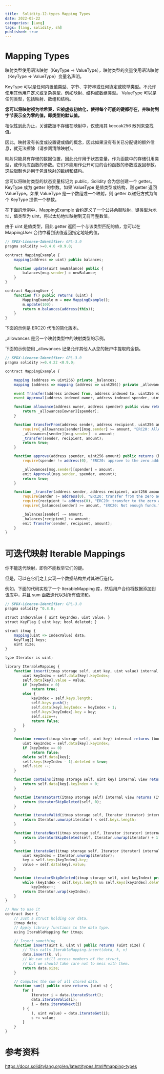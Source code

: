 ```yaml
---

title:  Solidity-12-types Mapping Types
date: 2022-05-22
categories: [Lang]
tags: [lang, solidity, sh]
published: true
---
```


# Mapping Types

映射类型使用语法映射（KeyType => ValueType），映射类型的变量使用语法映射（KeyType => ValueType）变量名声明。 

KeyType 可以是任何内置值类型、字节、字符串或任何协定或枚举类型。不允许使用其他用户定义或复杂类型，例如映射、结构或数组类型。 ValueType 可以是任何类型，包括映射、数组和结构。

**您可以将映射视为哈希表，它被虚拟初始化，使得每个可能的键都存在，并映射到字节表示全为零的值，即类型的默认值。**

相似性到此为止，关键数据不存储在映射中，仅使用其 keccak256 散列来查找值。

因此，映射没有长度或设置键或值的概念，因此如果没有有关已分配键的额外信息，就无法擦除（请参阅清除映射）。

映射只能具有存储的数据位置，因此允许用于状态变量，作为函数中的存储引用类型，或作为库函数的参数。它们不能用作公开可见的合约函数的参数或返回参数。这些限制也适用于包含映射的数组和结构。

您可以将映射类型的状态变量标记为 public，Solidity 会为您创建一个 getter。 KeyType 成为 getter 的参数。如果 ValueType 是值类型或结构，则 getter 返回 ValueType。如果 ValueType 是一个数组或一个映射，则 getter 以递归方式为每个 KeyType 提供一个参数。

在下面的示例中，MappingExample 合约定义了一个公共余额映射，键类型为地址，值类型为 uint，将以太坊地址映射到无符号整数值。

由于 uint 是值类型，因此 getter 返回一个与该类型匹配的值，您可以在 MappingUser 合约中看到该值返回指定地址的值。

```js
// SPDX-License-Identifier: GPL-3.0
pragma solidity >=0.4.0 <0.9.0;

contract MappingExample {
    mapping(address => uint) public balances;

    function update(uint newBalance) public {
        balances[msg.sender] = newBalance;
    }
}

contract MappingUser {
    function f() public returns (uint) {
        MappingExample m = new MappingExample();
        m.update(100);
        return m.balances(address(this));
    }
}
```

下面的示例是 ERC20 代币的简化版本。 

_allowances 是另一个映射类型中的映射类型的示例。 

下面的示例使用 _allowances 记录允许其他人从您的帐户中提取的金额。

```js
// SPDX-License-Identifier: GPL-3.0
pragma solidity >=0.4.22 <0.9.0;

contract MappingExample {

    mapping (address => uint256) private _balances;
    mapping (address => mapping (address => uint256)) private _allowances;

    event Transfer(address indexed from, address indexed to, uint256 value);
    event Approval(address indexed owner, address indexed spender, uint256 value);

    function allowance(address owner, address spender) public view returns (uint256) {
        return _allowances[owner][spender];
    }

    function transferFrom(address sender, address recipient, uint256 amount) public returns (bool) {
        require(_allowances[sender][msg.sender] >= amount, "ERC20: Allowance not high enough.");
        _allowances[sender][msg.sender] -= amount;
        _transfer(sender, recipient, amount);
        return true;
    }

    function approve(address spender, uint256 amount) public returns (bool) {
        require(spender != address(0), "ERC20: approve to the zero address");

        _allowances[msg.sender][spender] = amount;
        emit Approval(msg.sender, spender, amount);
        return true;
    }

    function _transfer(address sender, address recipient, uint256 amount) internal {
        require(sender != address(0), "ERC20: transfer from the zero address");
        require(recipient != address(0), "ERC20: transfer to the zero address");
        require(_balances[sender] >= amount, "ERC20: Not enough funds.");

        _balances[sender] -= amount;
        _balances[recipient] += amount;
        emit Transfer(sender, recipient, amount);
    }
}
```

# 可迭代映射 Iterable Mappings

你不能迭代映射，即你不能枚举它们的键。 

但是，可以在它们之上实现一个数据结构并对其进行迭代。 

例如，下面的代码实现了一个 IterableMapping 库，然后用户合约将数据添加到该库中，并且 sum 函数迭代以对所有值求和。

```js
// SPDX-License-Identifier: GPL-3.0
pragma solidity ^0.8.8;

struct IndexValue { uint keyIndex; uint value; }
struct KeyFlag { uint key; bool deleted; }

struct itmap {
    mapping(uint => IndexValue) data;
    KeyFlag[] keys;
    uint size;
}

type Iterator is uint;

library IterableMapping {
    function insert(itmap storage self, uint key, uint value) internal returns (bool replaced) {
        uint keyIndex = self.data[key].keyIndex;
        self.data[key].value = value;
        if (keyIndex > 0)
            return true;
        else {
            keyIndex = self.keys.length;
            self.keys.push();
            self.data[key].keyIndex = keyIndex + 1;
            self.keys[keyIndex].key = key;
            self.size++;
            return false;
        }
    }

    function remove(itmap storage self, uint key) internal returns (bool success) {
        uint keyIndex = self.data[key].keyIndex;
        if (keyIndex == 0)
            return false;
        delete self.data[key];
        self.keys[keyIndex - 1].deleted = true;
        self.size --;
    }

    function contains(itmap storage self, uint key) internal view returns (bool) {
        return self.data[key].keyIndex > 0;
    }

    function iterateStart(itmap storage self) internal view returns (Iterator) {
        return iteratorSkipDeleted(self, 0);
    }

    function iterateValid(itmap storage self, Iterator iterator) internal view returns (bool) {
        return Iterator.unwrap(iterator) < self.keys.length;
    }

    function iterateNext(itmap storage self, Iterator iterator) internal view returns (Iterator) {
        return iteratorSkipDeleted(self, Iterator.unwrap(iterator) + 1);
    }

    function iterateGet(itmap storage self, Iterator iterator) internal view returns (uint key, uint value) {
        uint keyIndex = Iterator.unwrap(iterator);
        key = self.keys[keyIndex].key;
        value = self.data[key].value;
    }

    function iteratorSkipDeleted(itmap storage self, uint keyIndex) private view returns (Iterator) {
        while (keyIndex < self.keys.length && self.keys[keyIndex].deleted)
            keyIndex++;
        return Iterator.wrap(keyIndex);
    }
}

// How to use it
contract User {
    // Just a struct holding our data.
    itmap data;
    // Apply library functions to the data type.
    using IterableMapping for itmap;

    // Insert something
    function insert(uint k, uint v) public returns (uint size) {
        // This calls IterableMapping.insert(data, k, v)
        data.insert(k, v);
        // We can still access members of the struct,
        // but we should take care not to mess with them.
        return data.size;
    }

    // Computes the sum of all stored data.
    function sum() public view returns (uint s) {
        for (
            Iterator i = data.iterateStart();
            data.iterateValid(i);
            i = data.iterateNext(i)
        ) {
            (, uint value) = data.iterateGet(i);
            s += value;
        }
    }
}
```


# 参考资料

https://docs.soliditylang.org/en/latest/types.html#mapping-types

